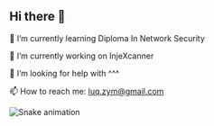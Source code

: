 ## Hi there 👋
🌱 I’m currently learning Diploma In Network Security

🔭 I’m currently working on InjeXcanner

🤔 I’m looking for help with ^^^

📫 How to reach me: luq.zym@gmail.com

<img src="https://raw.githubusercontent.com/L-Azymm/L-Azymm/output/snake.svg" alt="Snake animation" />

###

<!--
**L-Azymm/L-Azymm** is a ✨ _special_ ✨ repository because its `README.md` (this file) appears on your GitHub profile.

Here are some ideas to get you started:

- 🔭 I’m currently working on ...
- 🌱 I’m currently learning Network Security
- 👯 I’m looking to collaborate on ...
- 🤔 I’m looking for help with ...
- 💬 Ask me about ...
- 📫 How to reach me: ...
- 😄 Pronouns: ...
- ⚡ Fun fact: ...
-->
